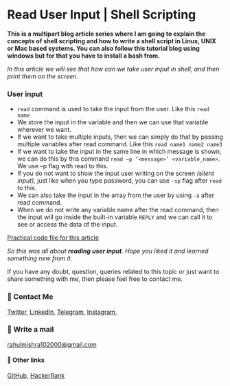 # Read User Input | Shell Scripting

**This is a multipart blog article series where I am going to explain the concepts of shell scripting and how to write a shell script in Linux, UNIX or Mac based systems. You can also follow this tutorial blog using windows but for that you have to install a bash from.**

_In this article we will see that how can we take user input in shell, and then print them on the screen._

### User input
- `read` command is used to take the input from the user. Like this `read name`
- We store the input in the variable and then we can use that variable wherever we want.
- If we want to take multiple inputs, then we can simply do that by passing multiple variables after read command. Like this `read name1 name2 name3`
- If we want to take the input in the same line in which message is shown, we can do this by this command `read –p ‘<message>’ <variable_name>`. We use –p flag with read to this.
- If you do not want to show the input user writing on the screen _(silent input)_, just like when you type password, you can use `-sp` flag after `read` to this.
- We can also take the input in the array from the user by using `-a` after read command.
- When we do not write any variable name after the read command, then the input will go inside the built-in variable `REPLY` and we can call it to see or access the data of the input.

[Practical code file for this article](https://github.com/rahulMishra05/shell-scripting/blob/main/video3.sh)

_So this was all about **reading user input**. Hope you liked it and learned something new from it._

If you have any doubt, question, queries related to this topic or just want to share something with me, then please feel free to contact me.

### 📱 Contact Me

[Twitter](https://twitter.com/r_mishra10),
[LinkedIn](https://www.linkedin.com/in/rahul-mishra-66210b185),
[Telegram](https://t.me/rahul_mishra10),
[Instagram](https://www.instagram.com/rahul_mishra10/?hl=en),

### 📧 Write a mail
<rahulmishra102000@gmail.com>

#### 🚀 Other links

[GitHub](https://github.com/rahulMishra05),
[HackerRank](https://www.hackerrank.com/rahulmishra10201)